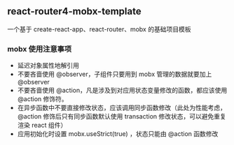 ## react-router4-mobx-template

一个基于 create-react-app、react-router、mobx 的基础项目模板

### mobx 使用注意事项
 * 延迟对象属性地解引用
 * 不要吝啬使用 @observer，子组件只要用到 mobx 管理的数据就要加上 @observer
 * 不要吝啬使用 @action，凡是涉及到对应用状态变量修改的函数，都应该使用 @action 修饰符。
 * 在异步函数中不要直接修改状态，应该调用同步函数修改（此处为性能考虑，@action 修饰后只有同步函数默认使用 transaction 修改状态，可以避免重复渲染 react 组件）
 * 应用初始化时设置 mobx.useStrict(true) ，状态只能由 @action 函数修改